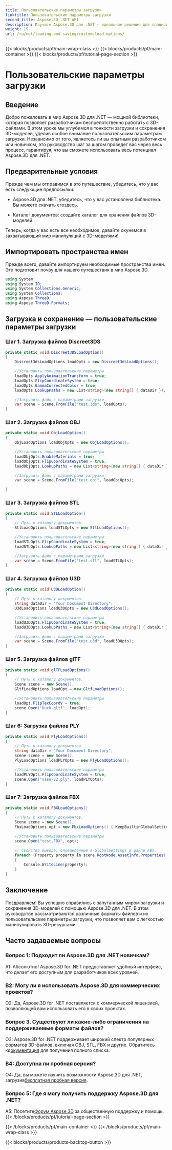 ```yaml
---
title: Пользовательские параметры загрузки
linktitle: Пользовательские параметры загрузки
second_title: Aspose.3D .NET API
description: Изучите Aspose.3D для .NET — идеальное решение для плавной загрузки и сохранения 3D-моделей.
weight: 15
url: /ru/net/loading-and-saving/custom-load-options/
---
```


{{< blocks/products/pf/main-wrap-class >}}
{{< blocks/products/pf/main-container >}}
{{< blocks/products/pf/tutorial-page-section >}}

# Пользовательские параметры загрузки

## Введение

Добро пожаловать в мир Aspose.3D для .NET — мощной библиотеки, которая позволяет разработчикам беспрепятственно работать с 3D-файлами. В этом уроке мы углубимся в тонкости загрузки и сохранения 3D-моделей, уделив особое внимание пользовательским параметрам загрузки. Независимо от того, являетесь ли вы опытным разработчиком или новичком, это руководство шаг за шагом проведет вас через весь процесс, гарантируя, что вы сможете использовать весь потенциал Aspose.3D для .NET.

## Предварительные условия

Прежде чем мы отправимся в это путешествие, убедитесь, что у вас есть следующие предпосылки:

-  Aspose.3D для .NET: убедитесь, что у вас установлена библиотека. Вы можете скачать его[здесь](https://releases.aspose.com/3d/net/).

- Каталог документов: создайте каталог для хранения файлов 3D-моделей.

Теперь, когда у вас есть все необходимое, давайте окунемся в захватывающий мир манипуляций с 3D-моделями!

## Импортировать пространства имен

Прежде всего, давайте импортируем необходимые пространства имен. Это подготовит почву для нашего путешествия в мир Aspose.3D.

```csharp
using System;
using System.IO;
using System.Collections.Generic;
using System.Collections;
using Aspose.ThreeD;
using Aspose.ThreeD.Formats;
```

## Загрузка и сохранение — пользовательские параметры загрузки

### Шаг 1. Загрузка файлов Discreet3DS

```csharp
private static void Discreet3DSLoadOption()
{
    Discreet3dsLoadOptions loadOpts = new Discreet3dsLoadOptions();

    //Установить пользовательские параметры
    loadOpts.ApplyAnimationTransform = true;
    loadOpts.FlipCoordinateSystem = true;
    loadOpts.GammaCorrectedColor = true;
    loadOpts.LookupPaths = new List<string>(new string[] { dataDir });

    //Загрузить файл с параметрами загрузки
    var scene = Scene.FromFile("test.3ds", loadOpts);
}
```

### Шаг 2. Загрузка файлов OBJ

```csharp
private static void ObjLoadOption()
{
    ObjLoadOptions loadObjOpts = new ObjLoadOptions();

    //Установить пользовательские параметры
    loadObjOpts.EnableMaterials = true;
    loadObjOpts.FlipCoordinateSystem = true;
    loadObjOpts.LookupPaths = new List<string>(new string[] { dataDir });

    //Загрузить файл с параметрами загрузки
    var scene = Scene.FromFile("test.obj", loadObjOpts);

}
```

### Шаг 3. Загрузка файлов STL

```csharp
private static void STLLoadOption()
{
    // Путь к каталогу документов.
    StlLoadOptions loadSTLOpts = new StlLoadOptions();

    //Установить пользовательские параметры
    loadSTLOpts.FlipCoordinateSystem = true;
    loadSTLOpts.LookupPaths = new List<string>(new string[] { dataDir });

    //Загрузить файл с параметрами загрузки
    var scene = Scene.FromFile("test.stl", loadSTLOpts);
}
```

### Шаг 4. Загрузка файлов U3D

```csharp
private static void U3DLoadOption()
{
    // Путь к каталогу документов.
    string dataDir = "Your Document Directory";
    U3dLoadOptions loadU3DOpts = new U3dLoadOptions();

    //Установить пользовательские параметры
    loadU3DOpts.FlipCoordinateSystem = true;
    loadU3DOpts.LookupPaths = new List<string>(new string[] { dataDir });

    //Загрузить файл с параметрами загрузки
    var scene = Scene.FromFile("test.u3d", loadU3DOpts);
}
```

### Шаг 5. Загрузка файлов glTF

```csharp
private static void glTFLoadOptions()
{
    // Путь к каталогу документов.
    Scene scene = new Scene();
    GltfLoadOptions loadOpt = new GltfLoadOptions();

    //Установить пользовательские параметры
    loadOpt.FlipTexCoordV = true;
    scene.Open("Duck.gltf", loadOpt);
}
```

### Шаг 6: Загрузка файлов PLY

```csharp
private static void PlyLoadOptions()
{
    // Путь к каталогу документов.
    string dataDir = "Your Document Directory";
    Scene scene = new Scene();
    PlyLoadOptions loadPLYOpts = new PlyLoadOptions();

    //Установить пользовательские параметры
    loadPLYOpts.FlipCoordinateSystem = true;
    scene.Open("vase-v2.ply", loadPLYOpts);
}
```

### Шаг 7: Загрузка файлов FBX

```csharp
private static void FBXLoadOptions()
{
    // Путь к каталогу документов.
    Scene scene = new Scene();
    FbxLoadOptions opt = new FbxLoadOptions() { KeepBuiltinGlobalSettings = true };

    //Установить пользовательские параметры
    scene.Open("test.FBX", opt);

    // Свойства вывода, определенные в GlobalSettings в файле FBX.
    foreach (Property property in scene.RootNode.AssetInfo.Properties)
    {
        Console.WriteLine(property);
    }
}
```

## Заключение

Поздравляем! Вы успешно справились с запутанным миром загрузки и сохранения 3D-моделей с помощью Aspose.3D для .NET. В этом руководстве рассматриваются различные форматы файлов и их пользовательские параметры загрузки, что позволяет вам с легкостью манипулировать 3D-ресурсами.

## Часто задаваемые вопросы

### Вопрос 1: Подходит ли Aspose.3D для .NET новичкам?

А1: Абсолютно! Aspose.3D for .NET предоставляет удобный интерфейс, что делает его доступным для разработчиков всех уровней.

### В2: Могу ли я использовать Aspose.3D для коммерческих проектов?

О2: Да, Aspose.3D for .NET поставляется с коммерческой лицензией, позволяющей вам использовать его в своих проектах.

### Вопрос 3. Существуют ли какие-либо ограничения на поддерживаемые форматы файлов?

 О3: Aspose.3D for .NET поддерживает широкий спектр популярных форматов 3D-файлов, включая OBJ, STL, FBX и другие. Обратитесь к[документация](https://reference.aspose.com/3d/net/) для получения полного списка.

### В4: Доступна ли пробная версия?

О4: Да, вы можете изучить возможности Aspose.3D для .NET, загрузив[бесплатная пробная версия](https://releases.aspose.com/).

### Вопрос 5: Где я могу получить поддержку Aspose.3D для .NET?

 A5: Посетите[Форум Aspose.3D](https://forum.aspose.com/c/3d/18) за общественную поддержку и помощь.
{{< /blocks/products/pf/tutorial-page-section >}}

{{< /blocks/products/pf/main-container >}}
{{< /blocks/products/pf/main-wrap-class >}}

{{< blocks/products/products-backtop-button >}}
